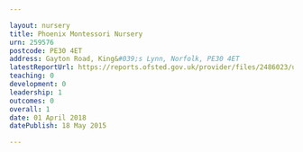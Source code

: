 ```yaml
---

layout: nursery
title: Phoenix Montessori Nursery
urn: 259576
postcode: PE30 4ET
address: Gayton Road, King&#039;s Lynn, Norfolk, PE30 4ET
latestReportUrl: https://reports.ofsted.gov.uk/provider/files/2486023/urn/259576.pdf
teaching: 0
development: 0
leadership: 1
outcomes: 0
overall: 1
date: 01 April 2018 
datePublish: 18 May 2015

---
```

